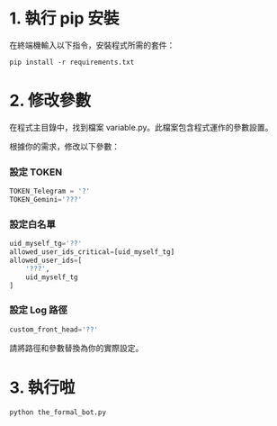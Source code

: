 # 1. 執行 pip 安裝

在終端機輸入以下指令，安裝程式所需的套件：

```
pip install -r requirements.txt
```

# 2. 修改參數

在程式主目錄中，找到檔案 variable.py。此檔案包含程式運作的參數設置。

根據你的需求，修改以下參數：

### 設定 TOKEN
```python
TOKEN_Telegram = '?'
TOKEN_Gemini='???'
```

### 設定白名單
```python
uid_myself_tg='??'
allowed_user_ids_critical=[uid_myself_tg]
allowed_user_ids=[
    '???',
    uid_myself_tg
]  
```

### 設定 Log 路徑
```python
custom_front_head='??'
```

請將路徑和參數替換為你的實際設定。

# 3. 執行啦
```python
python the_formal_bot.py
```
